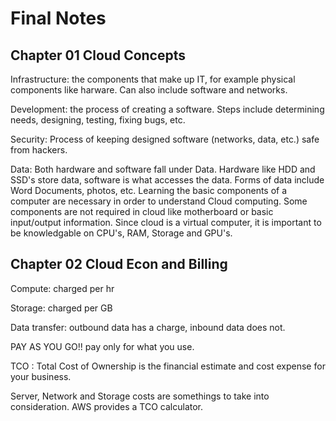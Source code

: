 # Final Notes 

## Chapter 01 Cloud Concepts
Infrastructure: the components that make up IT, for example physical components like harware. Can also include software and networks.

Development: the process of creating a software. Steps include determining needs, designing, testing, fixing bugs, etc.

Security: Process of keeping designed software (networks, data, etc.) safe from hackers.

Data: Both hardware and software fall under Data. Hardware like HDD and SSD's store data, software is what accesses the data. Forms of data include Word Documents, photos, etc.
Learning the basic components of a computer are necessary in order to understand Cloud computing. Some components are not required in cloud like motherboard or basic input/output information. Since cloud is a virtual computer, it is important to be knowledgable on CPU's, RAM, Storage and GPU's.

## Chapter 02 Cloud Econ and Billing
Compute: charged per hr

Storage: charged per GB

Data transfer: outbound data has a charge, inbound data does not.

PAY AS YOU GO!! pay only for what you use. 

TCO : Total Cost of Ownership is the financial estimate and cost expense for your business.

Server, Network and Storage costs are somethings to take into consideration. AWS provides a TCO calculator. 
